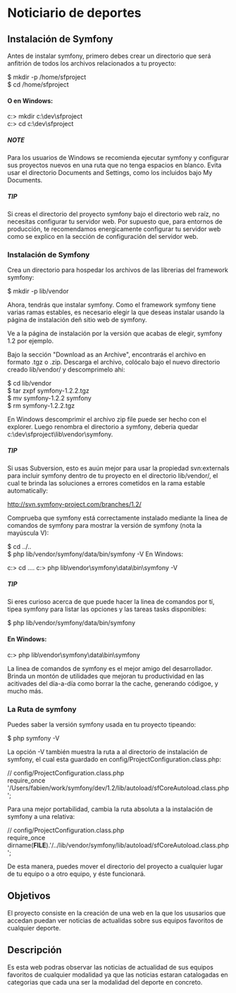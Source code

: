# Noticiario de deportes

## Instalación de Symfony
Antes de instalar symfony, primero debes crear un directorio que será anfitrión de todos los archivos relacionados a tu proyecto:

$ mkdir -p /home/sfproject \
$ cd /home/sfproject

#### O en Windows:

c:\> mkdir c:\dev\sfproject\
c:\> cd c:\dev\sfproject

##### NOTE

Para los usuarios de Windows se recomienda ejecutar symfony y configurar sus proyectos nuevos en una ruta que no tenga espacios en blanco. Evita usar el directorio Documents and Settings, como los incluidos bajo My Documents.

##### TIP

Si creas el directorio del proyecto symfony bajo el directorio web raíz, no necesitas configurar tu servidor web. Por supuesto que, para entornos de producción, te recomendamos energicamente configurar tu servidor web como se explico en la sección de configuración del servidor web.

### Instalación de Symfony
Crea un directorio para hospedar los archivos de las librerias del framework symfony:

$ mkdir -p lib/vendor

Ahora, tendrás que instalar symfony. Como el framework symfony tiene varias ramas estables, es necesario elegir la que deseas instalar usando la página de instalación deñ sitio web de symfony.

Ve a la página de instalación por la versión que acabas de elegir, symfony 1.2 por ejemplo.

Bajo la sección "Download as an Archive", encontrarás el archivo en formato .tgz o .zip. Descarga el archivo, colócalo bajo el nuevo directorio creado lib/vendor/ y descomprimelo ahi:

$ cd lib/vendor\
$ tar zxpf symfony-1.2.2.tgz\
$ mv symfony-1.2.2 symfony\
$ rm symfony-1.2.2.tgz

En Windows descomprimir el archivo zip file puede ser hecho con el explorer. Luego renombra el directorio a symfony, deberia quedar c:\dev\sfproject\lib\vendor\symfony.

##### TIP

Si usas Subversion, esto es auún mejor para usar la propiedad svn:externals para incluir symfony dentro de tu proyecto en el directorio lib/vendor/, el cual te brinda las soluciones a errores cometidos en la rama estable automatically:

http://svn.symfony-project.com/branches/1.2/ 

Comprueba que symfony está correctamente instalado mediante la linea de comandos de symfony para mostrar la versión de symfony (nota la mayúscula V):

$ cd ../.. \
$ php lib/vendor/symfony/data/bin/symfony -V
En Windows:

c:\> cd ..\..
c:\> php lib\vendor\symfony\data\bin\symfony -V

##### TIP

Si eres curioso acerca de que puede hacer la linea de comandos por tí, tipea symfony para listar las opciones y las tareas tasks disponibles:

$ php lib/vendor/symfony/data/bin/symfony

#### En Windows:

c:\> php lib\vendor\symfony\data\bin\symfony 

La linea de comandos de symfony es el mejor amigo del desarrollador. Brinda un montón de utilidades que mejoran tu productividad en las acitivades del día-a-día como borrar la the cache, generando códigoe, y mucho más.

### La Ruta de symfony
Puedes saber la versión symfony usada en tu proyecto tipeando:

$ php symfony -V

La opción -V también muestra la ruta a al directorio de instalación de symfony, el cual esta guardado en config/ProjectConfiguration.class.php:

// config/ProjectConfiguration.class.php\
require_once '/Users/fabien/work/symfony/dev/1.2/lib/autoload/sfCoreAutoload.class.php';

Para una mejor portabilidad, cambia la ruta absoluta a la instalación de symfony a una relativa:

// config/ProjectConfiguration.class.php\
require_once dirname(__FILE__).'/../lib/vendor/symfony/lib/autoload/sfCoreAutoload.class.php';

De esta manera, puedes mover el directorio del proyecto a cualquier lugar de tu equipo o a otro equipo, y éste funcionará.

## Objetivos

El proyecto consiste en la creación de una web en la que los ususarios que accedan puedan ver noticias de actualidas sobre sus equipos favoritos de cualquier deporte.

## Descripción

Es esta web podras observar las noticias de actualidad de sus equipos favoritos de cualquier modalidad ya que las noticias estaran catalogadas en categorias que cada una ser la modalidad del deporte en concreto.
